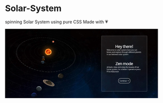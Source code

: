 # Solar-System
spinning Solar System using pure CSS
Made with 💗

![alt text](https://github.com/ArashkKH/Solar-System/blob/main/assets/Screenshot%202022-07-10%20184502.jpg)
